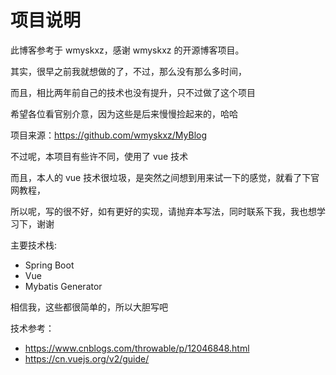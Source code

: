 # 项目说明
此博客参考于 wmyskxz，感谢 wmyskxz 的开源博客项目。

其实，很早之前我就想做的了，不过，那么没有那么多时间，

而且，相比两年前自己的技术也没有提升，只不过做了这个项目

希望各位看官别介意，因为这些是后来慢慢捡起来的，哈哈

项目来源：https://github.com/wmyskxz/MyBlog

不过呢，本项目有些许不同，使用了 vue 技术

而且，本人的 vue 技术很垃圾，是突然之间想到用来试一下的感觉，就看了下官网教程，

所以呢，写的很不好，如有更好的实现，请抛弃本写法，同时联系下我，我也想学习下，谢谢

主要技术栈:
* Spring Boot
* Vue
* Mybatis Generator

相信我，这些都很简单的，所以大胆写吧

技术参考：
* https://www.cnblogs.com/throwable/p/12046848.html
* https://cn.vuejs.org/v2/guide/
